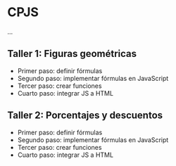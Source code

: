 # CPJS

...

## Taller 1: Figuras geométricas

- Primer paso: definir fórmulas
- Segundo paso: implementar fórmulas en JavaScript 
- Tercer paso: crear funciones
- Cuarto paso: integrar JS a HTML

## Taller 2: Porcentajes y descuentos

- Primer paso: definir fórmulas
- Segundo paso: implementar fórmulas en JavaScript 
- Tercer paso: crear funciones
- Cuarto paso: integrar JS a HTML